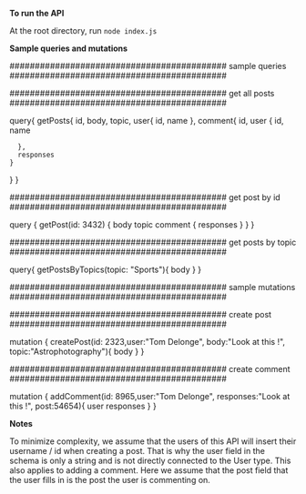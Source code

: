 **To run the API**

At the root directory, run `node index.js`

**Sample queries and mutations**

###########################################
sample queries
###########################################

###########################################
get all posts
###########################################

query{
  getPosts{
    id,
    body,
    topic,
    user{
      id,
      name
    },
    comment{
      id,
      user
      {
        id,
        name
        
      },
      responses
    }
  }
}


###########################################
get post by id
###########################################

query {
  getPost(id: 3432) {
    body
    topic
    comment {
      responses
    }
  }
}


###########################################
get posts by topic
###########################################

query{
  getPostsByTopics(topic: "Sports"){
body
  }
}


###########################################
sample mutations
###########################################



###########################################
create post
###########################################



mutation {
  createPost(id: 2323,user:"Tom Delonge", body:"Look at this !", topic:"Astrophotography"){
    body
  }
}


###########################################
create comment
###########################################


mutation {
  addComment(id: 8965,user:"Tom Delonge", responses:"Look at this !", post:54654){
    user
    responses
  }
}






**Notes**

To minimize complexity, we assume that the users of this API will insert their username / id when creating a post. That is why the
user field in the schema is only a string and is not directly connected to the User type.
This also applies to adding a comment. Here we assume that the post field that the user fills in is the post the user is commenting on.
